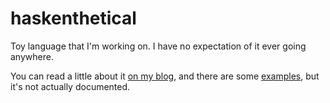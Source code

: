 # haskenthetical

Toy language that I'm working on. I have no expectation of it ever going anywhere.

You can read a little about it [on my blog](http://reasonableapproximation.net/2020/05/19/haskenthetical.html), and there are some [examples](https://github.com/ChickenProp/haskenthetical/tree/master/examples), but it's not actually documented.
